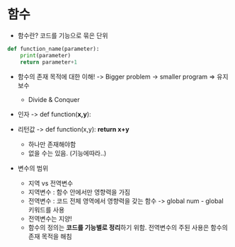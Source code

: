 # 함수

-   함수란? 코드를 기능으로 묶은 단위

```python
def function_name(parameter):
    print(parameter)
    return parameter+1
```

-   함수의 존재 목적에 대한 이해! -> Bigger problem -> smaller program => 유지보수

    -   Divide & Conquer

-   인자 -> def function(**x,y**):

-   리턴값 -> def function(x,y): **return x+y**

    -   하나만 존재해야함
    -   없을 수는 있음. (기능에따라..)

-   변수의 범위
    -   지역 vs 전역변수
    -   지역변수 : 함수 안에서만 영향력을 가짐
    -   전역변수 : 코드 전체 영역에서 영향력을 갖는 함수 -> global num - global 키워드를 사용
    -   전역변수는 지양!
    -   함수의 정의는 **코드를 기능별로 정리**하기 위함. 전역변수의 주된 사용은 함수의 존재 목적을 해침
